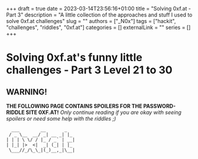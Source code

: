 +++ 
draft = true
date = 2023-03-14T23:56:16+01:00
title = "Solving 0xf.at - Part 3"
description = "A little collection of the approaches and stuff I used to solve 0xf.at challenges"
slug = ""
authors = ["_N0x"]
tags = ["hackit", "challenges", "riddles", "0xf.at"]
categories = []
externalLink = ""
series = []
+++

# Solving 0xf.at's funny little challenges - Part 3 Level 21 to 30

## WARNING!
**THE FOLLOWING PAGE CONTAINS SPOILERS FOR THE PASSWORD-RIDDLE SITE 0XF.AT!**
_Only continue reading if you are okay with seeing spoilers or need some help with the riddles ;)_

```
  ___        __       _
 / _ \__  __/ _| __ _| |_
| | | \ \/ / |_ / _` | __|
| |_| |>  <|  _| (_| | |_
 \___//_/\_\_|(_)__,_|\__|
```

